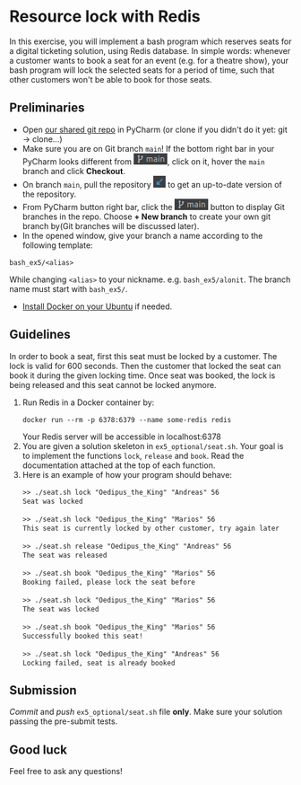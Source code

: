 # Resource lock with Redis

In this exercise, you will implement a bash program which reserves seats for a digital ticketing solution, using Redis database. 
In simple words: whenever a customer wants to book a seat for an event (e.g. for a theatre show), your bash program will lock the selected seats for a period of time, such that other customers won't be able to book for those seats.


## Preliminaries

- Open [our shared git repo](https://github.com/alonitac/DevSecOpsBIU12.git) in PyCharm (or clone if you didn't do it yet: git -> clone...)
- Make sure you are on Git branch `main`! If the bottom right bar in your PyCharm looks different from  ![New Branch](../.img/git-branches.png), click on it, hover the `main` branch and click **Checkout**.
- On branch `main`, pull the repository ![Pull Button](../.img/pull.png) to get an up-to-date version of the repository.
- From PyCharm button right bar, click the ![New Branch](../.img/git-branches.png) button to display Git branches in the repo. Choose **+ New branch** to create your own git branch by(Git branches will be discussed later).
- In the opened window, give your branch a name according to the following template:

```text
bash_ex5/<alias>
```

While changing `<alias>` to your nickname. e.g. `bash_ex5/alonit`. The branch name must start with `bash_ex5/`.

- [Install Docker on your Ubuntu](https://docs.docker.com/engine/install/ubuntu/) if needed.

## Guidelines

In order to book a seat, first this seat must be locked by a customer. The lock is valid for 600 seconds. Then the customer that locked the seat can book it during the given locking time. Once seat was booked, the lock is being released and this seat cannot be locked anymore. 

1. Run Redis in a Docker container by:
   ```shell
   docker run --rm -p 6378:6379 --name some-redis redis
   ```  
   Your Redis server will be accessible in localhost:6378
2. You are given a solution skeleton in `ex5_optional/seat.sh`. Your goal is to implement the functions `lock`, `release` and `book`. Read the documentation attached at the top of each function.
3. Here is an example of how your program should behave:
   ```
   >> ./seat.sh lock "Oedipus_the_King" "Andreas" 56
   Seat was locked
   
   >> ./seat.sh lock "Oedipus_the_King" "Marios" 56
   This seat is currently locked by other customer, try again later
   
   >> ./seat.sh release "Oedipus_the_King" "Andreas" 56
   The seat was released
   
   >> ./seat.sh book "Oedipus_the_King" "Marios" 56
   Booking failed, please lock the seat before
   
   >> ./seat.sh lock "Oedipus_the_King" "Marios" 56
   The seat was locked
   
   >> ./seat.sh book "Oedipus_the_King" "Marios" 56
   Successfully booked this seat!
   
   >> ./seat.sh lock "Oedipus_the_King" "Andreas" 56
   Locking failed, seat is already booked
   ```

## Submission

_Commit_ and _push_ `ex5_optional/seat.sh` file **only**. Make sure your solution passing the pre-submit tests.


## Good luck
Feel free to ask any questions!

